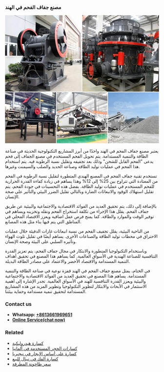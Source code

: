 <h3>مصنع جفاف الفحم في الهند</h3><img src='1701853585.jpg' alt=''><p>يعتبر مصنع جفاف الفحم في الهند واحدًا من أبرز المشاريع التكنولوجية الحديثة في صناعة الطاقة والتنمية المستدامة. يتم تحويل الفحم المستخدم في مصنع الجفاف إلى فحم يدعى "الفحم القابل للشحن" وذلك بعد تجفيفه وتقليل نسبة الرطوبة فيه. يتم استخدام هذا الفحم في عمليات توليد الطاقة وصناعة الحديد والصلب والسيمنت وغيرها.</p><p>تستخدم تقنية جفاف الفحم في المصنع الهندي المتطورة لتقليل نسبة الرطوبة في الفحم من المعتادة التي تتراوح بين 25% إلى 12% وهذا يساهم في زيادة كفاءة القدرة الحرارية للفحم المستخدم في عمليات توليد الطاقة. بفضل هذه التحسينات في جودة الفحم، يتم تقليل استهلاك الوقود والانبعاثات الضارة وبالتالي تقليل الضرر البيئي والتأثير على صحة الإنسان.</p><p>بالإضافة إلى ذلك، يتم تحقيق العديد من الفوائد الاقتصادية والاجتماعية والبيئية عن طريق جفاف الفحم. يقلل هذا الإجراء من تكلفة استخراج الفحم ونقله وتخزينه ويساهم في توفير الوقت والموارد والطاقة. كما يمنح فرص عمل اضافية ويعزز الاقتصاد المحلي في المناطق التي يتم فيها بناء مثل هذه المصانع.</p><p>من الناحية البيئية، يقلل تجفيف الفحم من نسبة انبعاثات غازات الدفيئة خلال عمليات الاحتراق في محطات توليد الطاقة والصناعات الأخرى. يساهم أيضًا في تقليل تلوث الهواء وتأثيره السلبي على البيئة وصحة الإنسان.</p><p>وباستخدام التكنولوجيا المتطورة والابتكار في مجال جفاف الفحم، يتم تعزيز القدرة التنافسية للصناعة الهندية في الأسواق العالمية. كما يساهم هذا المصنع في تحقيق أهداف التنمية المستدامة والاقتصاد الأخضر والاعتماد على مصادر الطاقة البديلة.</p><p>في الختام، يمثل مصنع جفاف الفحم في الهند قفزة نوعية في صناعة الطاقة والتنمية المستدامة. يساهم هذا المصنع في تحقيق العديد من الفوائد الاقتصادية والاجتماعية والبيئية ويعزز القدرة التنافسية للهند في الأسواق العالمية. تجدر الإشارة إلى أهمية الاستثمار في الأبحاث والابتكار لتطوير التكنولوجيا وتطوير المزيد من هذه المشاريع المستدامة لتحقيق تنمية مستدامة وحماية بيئتنا.</p><h3>Contact us</h3><ul><li><strong>Whatsapp:&nbsp;<a href="https://wa.me/8613661969651">+8613661969651</a></strong></li><li><a href="https://swt.shibang-china.com/?git&amp;zhl&amp;مصنع جفاف الفحم في الهند"><strong>Online Service(chat now)</strong></a></li></ul><h3>Related</h3><ul><li><a href='كسارة هيدروليكية.md'>كسارة هيدروليكية</a></li><li><a href='كسارات الحجر المستخدمة في ألمانيا.md'>كسارات الحجر المستخدمة في ألمانيا</a></li><li><a href='كسارة على أساس الإيجار في نيجيريا.md'>كسارة على أساس الإيجار في نيجيريا</a></li><li><a href='كسارة الفك في نيبال للبيع.md'>كسارة الفك في نيبال للبيع</a></li><li><a href='سعر طاحونة المطرقة.md'>سعر طاحونة المطرقة</a></li></ul>